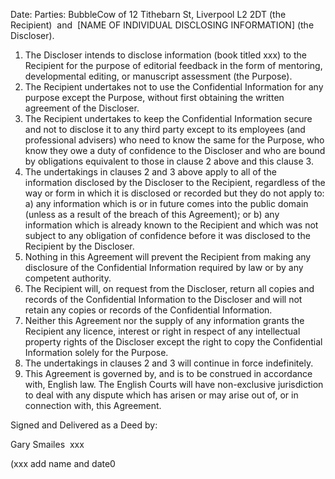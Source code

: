Date:
Parties:
BubbleCow of 12 Tithebarn St, Liverpool L2 2DT (the Recipient) 
and 
[NAME OF INDIVIDUAL DISCLOSING INFORMATION] (the Discloser).
1. The Discloser intends to disclose information (book titled xxx) to the Recipient for the purpose of editorial feedback in the form of mentoring, developmental editing, or manuscript assessment (the Purpose).  
2. The Recipient undertakes not to use the Confidential Information for any purpose except the Purpose, without first obtaining the written agreement of the Discloser. 
3. The Recipient undertakes to keep the Confidential Information secure and not to disclose it to any third party except to its employees (and professional advisers) who need to know the same for the Purpose, who know they owe a duty of confidence to the Discloser and who are bound by obligations equivalent to those in clause 2 above and this clause 3. 
4. The undertakings in clauses 2 and 3 above apply to all of the information disclosed by the Discloser to the Recipient, regardless of the way or form in which it is disclosed or recorded but they do not apply to: a) any information which is or in future comes into the public domain (unless as a result of the breach of this Agreement); or b) any information which is already known to the Recipient and which was not subject to any obligation of confidence before it was disclosed to the Recipient by the Discloser. 
5. Nothing in this Agreement will prevent the Recipient from making any disclosure of the Confidential Information required by law or by any competent authority. 
6. The Recipient will, on request from the Discloser, return all copies and records of the Confidential Information to the Discloser and will not retain any copies or records of the Confidential Information. 
7. Neither this Agreement nor the supply of any information grants the Recipient any licence, interest or right in respect of any intellectual property rights of the Discloser except the right to copy the Confidential Information solely for the Purpose. 
8. The undertakings in clauses 2 and 3 will continue in force indefinitely.
9. This Agreement is governed by, and is to be construed in accordance with, English law. The English Courts will have non-exclusive jurisdiction to deal with any dispute which has arisen or may arise out of, or in connection with, this Agreement.

Signed and Delivered as a Deed by: 

Gary Smailes  xxx

(xxx add name and date0
